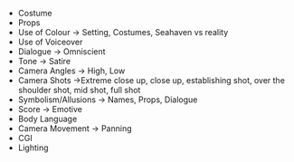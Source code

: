 - Costume
- Props
- Use of Colour -> Setting, Costumes, Seahaven vs reality
- Use of Voiceover
- Dialogue -> Omniscient 
- Tone -> Satire
- Camera Angles -> High, Low
- Camera Shots ->Extreme close up, close up, establishing shot, over the shoulder shot, mid shot, full shot
- Symbolism/Allusions -> Names, Props, Dialogue
- Score -> Emotive
- Body Language
- Camera Movement -> Panning
- CGI
- Lighting
